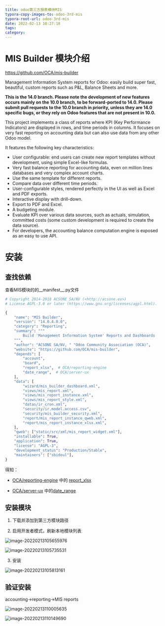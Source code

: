```yaml
---
title: odoo第三方报表模块MIS
typora-copy-images-to: odoo-3rd-mis
typora-root-url: odoo-3rd-mis
date: 2022-02-13 10:27:18
tags:
category:
---
```




# MIS Builder 模块介绍

https://github.com/OCA/mis-builder

Management Information System reports for Odoo: easily build super fast, beautiful, custom reports such as P&L, Balance Sheets and more.

**This is the 14.0 branch. Please note the development of new features occurs mainly on the 10.0 branch, to be forward-ported to 14.0. Please submit pull requests to the 10.0 branch in priority, unless they are 14.0 specific bugs, or they rely on Odoo features that are not present in 10.0.**

This project implements a class of reports where KPI (Key Performance Indicators) are displayed in rows, and time periods in columns. It focuses on very fast reporting on accounting data but can also use data from any other Odoo model.

It features the following key characteristics:

* User configurable: end users can create new report templates without development, using simple Excel-like formulas.
* Very fast balance reporting for accounting data, even on million lines databases and very complex account charts.
* Use the same template for different reports.
* Compare data over different time periods.
* User-configurable styles, rendered perfectly in the UI as well as Excel and PDF exports.
* Interactive display with drill-down.
* Export to PDF and Excel.
* A budgeting module.
* Evaluate KPI over various data sources, such as actuals, simulation, committed costs (some custom development is required to create the data source).
* For developers, the accounting balance computation engine is exposed as an easy to use API.

# 安装

## 查找依赖

查看MIS模块的的__manifest__.py文件

```python
# Copyright 2014-2018 ACSONE SA/NV (<http://acsone.eu>)
# License AGPL-3.0 or later (https://www.gnu.org/licenses/agpl.html).

{
    "name": "MIS Builder",
    "version": "14.0.4.0.0",
    "category": "Reporting",
    "summary": """
        Build 'Management Information System' Reports and Dashboards
    """,
    "author": "ACSONE SA/NV, " "Odoo Community Association (OCA)",
    "website": "https://github.com/OCA/mis-builder",
    "depends": [
        "account",
        "board",
        "report_xlsx",  # OCA/reporting-engine
        "date_range",  # OCA/server-ux
    ],
    "data": [
        "wizard/mis_builder_dashboard.xml",
        "views/mis_report.xml",
        "views/mis_report_instance.xml",
        "views/mis_report_style.xml",
        "datas/ir_cron.xml",
        "security/ir.model.access.csv",
        "security/mis_builder_security.xml",
        "report/mis_report_instance_qweb.xml",
        "report/mis_report_instance_xlsx.xml",
    ],
    "qweb": ["static/src/xml/mis_report_widget.xml"],
    "installable": True,
    "application": True,
    "license": "AGPL-3",
    "development_status": "Production/Stable",
    "maintainers": ["sbidoul"],
}

```

得知：

* [OCA/reporting-engine](https://github.com/OCA/reporting-engine)   中的 [report_xlsx](https://github.com/OCA/reporting-engine/tree/14.0/report_xlsx)

* [OCA/server-ux](https://github.com/OCA/server-ux)  中的[date_range](https://github.com/OCA/server-ux/tree/14.0/date_range)



## 安装模块

1. 下载并添加到第三方模块路径

2. 启用开发者模式，刷新本地模块列表

![image-20220213105655976](image-20220213105655976.png)

![image-20220213105735531](image-20220213105735531.png)

3. 安装

![image-20220213105813161](image-20220213105813161.png)

## 验证安装

accounting->reporting->MIS reports

![image-20220213110005635](image-20220213110005635.png)

![image-20220213110149690](image-20220213110149690.png)
